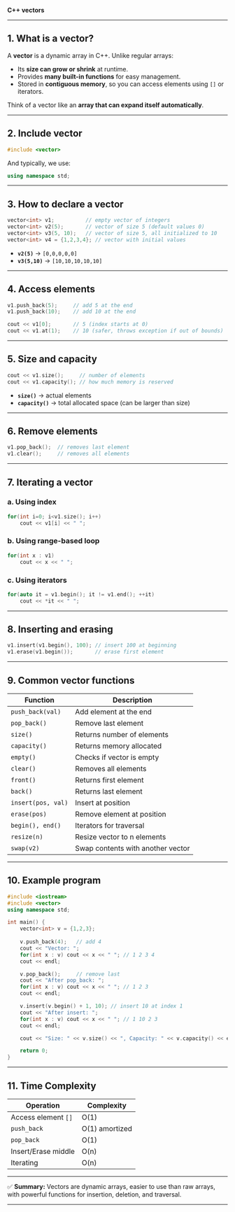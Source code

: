 
**C++ vectors**

---

## **1. What is a vector?**

A **vector** is a dynamic array in C++. Unlike regular arrays:

* Its **size can grow or shrink** at runtime.
* Provides **many built-in functions** for easy management.
* Stored in **contiguous memory**, so you can access elements using `[]` or iterators.

Think of a vector like an **array that can expand itself automatically**.

---

## **2. Include vector**

```cpp
#include <vector>
```

And typically, we use:

```cpp
using namespace std;
```

---

## **3. How to declare a vector**

```cpp
vector<int> v1;          // empty vector of integers
vector<int> v2(5);       // vector of size 5 (default values 0)
vector<int> v3(5, 10);   // vector of size 5, all initialized to 10
vector<int> v4 = {1,2,3,4}; // vector with initial values
```

* **`v2(5)`** → `[0,0,0,0,0]`
* **`v3(5,10)`** → `[10,10,10,10,10]`

---

## **4. Access elements**

```cpp
v1.push_back(5);     // add 5 at the end
v1.push_back(10);    // add 10 at the end

cout << v1[0];       // 5 (index starts at 0)
cout << v1.at(1);    // 10 (safer, throws exception if out of bounds)
```

---

## **5. Size and capacity**

```cpp
cout << v1.size();     // number of elements
cout << v1.capacity(); // how much memory is reserved
```

* **`size()`** → actual elements
* **`capacity()`** → total allocated space (can be larger than size)

---

## **6. Remove elements**

```cpp
v1.pop_back();  // removes last element
v1.clear();     // removes all elements
```

---

## **7. Iterating a vector**

### **a. Using index**

```cpp
for(int i=0; i<v1.size(); i++)
    cout << v1[i] << " ";
```

### **b. Using range-based loop**

```cpp
for(int x : v1)
    cout << x << " ";
```

### **c. Using iterators**

```cpp
for(auto it = v1.begin(); it != v1.end(); ++it)
    cout << *it << " ";
```

---

## **8. Inserting and erasing**

```cpp
v1.insert(v1.begin(), 100); // insert 100 at beginning
v1.erase(v1.begin());       // erase first element
```

---

## **9. Common vector functions**

| Function           | Description                       |
| ------------------ | --------------------------------- |
| `push_back(val)`   | Add element at the end            |
| `pop_back()`       | Remove last element               |
| `size()`           | Returns number of elements        |
| `capacity()`       | Returns memory allocated          |
| `empty()`          | Checks if vector is empty         |
| `clear()`          | Removes all elements              |
| `front()`          | Returns first element             |
| `back()`           | Returns last element              |
| `insert(pos, val)` | Insert at position                |
| `erase(pos)`       | Remove element at position        |
| `begin(), end()`   | Iterators for traversal           |
| `resize(n)`        | Resize vector to n elements       |
| `swap(v2)`         | Swap contents with another vector |

---

## **10. Example program**

```cpp
#include <iostream>
#include <vector>
using namespace std;

int main() {
    vector<int> v = {1,2,3};
    
    v.push_back(4);   // add 4
    cout << "Vector: ";
    for(int x : v) cout << x << " "; // 1 2 3 4
    cout << endl;

    v.pop_back();     // remove last
    cout << "After pop_back: ";
    for(int x : v) cout << x << " "; // 1 2 3
    cout << endl;

    v.insert(v.begin() + 1, 10); // insert 10 at index 1
    cout << "After insert: ";
    for(int x : v) cout << x << " "; // 1 10 2 3
    cout << endl;

    cout << "Size: " << v.size() << ", Capacity: " << v.capacity() << endl;

    return 0;
}
```

---

## **11. Time Complexity**

| Operation           | Complexity     |
| ------------------- | -------------- |
| Access element `[]` | O(1)           |
| `push_back`         | O(1) amortized |
| `pop_back`          | O(1)           |
| Insert/Erase middle | O(n)           |
| Iterating           | O(n)           |

---

✅ **Summary:** Vectors are dynamic arrays, easier to use than raw arrays, with powerful functions for insertion, deletion, and traversal.

---

